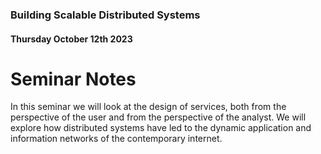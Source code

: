 ### Building Scalable Distributed Systems
#### Thursday October 12th 2023

# Seminar Notes

In this seminar we will look at the design of services, both from the perspective of the user and from the perspective of the analyst. We will explore how distributed systems have led to the dynamic application and information networks of the contemporary internet.